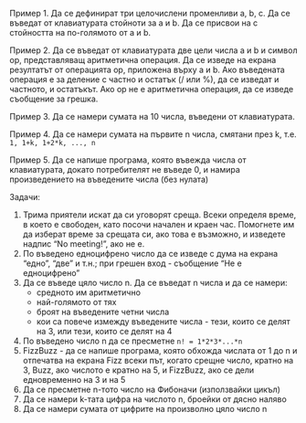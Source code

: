 Пример 1. Да се дефинират три целочислени променливи a, b, c. Да се въведат от клавиатурата стойноти за a и b. Да се присвои на c стойността на по-голямото от a и b.

Пример 2. Да се въведат от клавиатурата две цели числа a и b и символ op, представляващ аритметична операция. Да се изведе на екрана резултатът от операцията op, приложена върху a и b. Ако въведената операция е за деление с частно и остатък (/ или %), да се изведат и частното, и остатъкът. Ако op не е аритметична операция, да се изведе съобщение за грешка.

Пример 3. Да се намери сумата на 10 числа, въведени от клавиатурата.

Пример 4. Да се намери сумата на първите n числа, смятани през k, т.е. `1, 1+k, 1+2*k, ..., n`

Пример 5. Да се напише програма, която въвежда числа от клавиатурата, докато потребителят не въведе 0, и намира произведението на въведените числа (без нулата)

Задачи:
1. Трима приятели искат да си уговорят среща. Всеки определя време, в което е свободен, като посочи начален и краен час. Помогнете им да изберат време за срещата си, ако това е възможно, и изведете надпис “No meeting!”, ако не е.
2. По въведено едноцифрено число да се изведе с дума на екрана “едно”, “две” и т.н.; при грешен вход - съобщение “Не е едноцифрено”
3. Да се въведе цяло число n. Да се въведат n числа и да се намери:
    * средното им аритметично
    * най-голямото от тях
    * броят на въведените четни числа
    * кои са повече измежду въведените числа - тези, които се делят на 3, или тези, които се делят на 4
4. По въведено число n да се пресметне `n! = 1*2*3*...*n`
6. FizzBuzz - да се напише програма, която обхожда числата от 1 до n и отпечатва на екрана Fizz всеки път, когато срещне число, кратно на 3, Buzz, ако числото е кратно на 5, и FizzBuzz, ако се дели едновременно на 3 и на 5
7. Да се пресметне n-тото число на Фибоначи (използвайки цикъл)
8. Да се намери k-тата цифра на числото n, броейки от дясно наляво
9. Да се намери сумата от цифрите на произволно цяло число n
